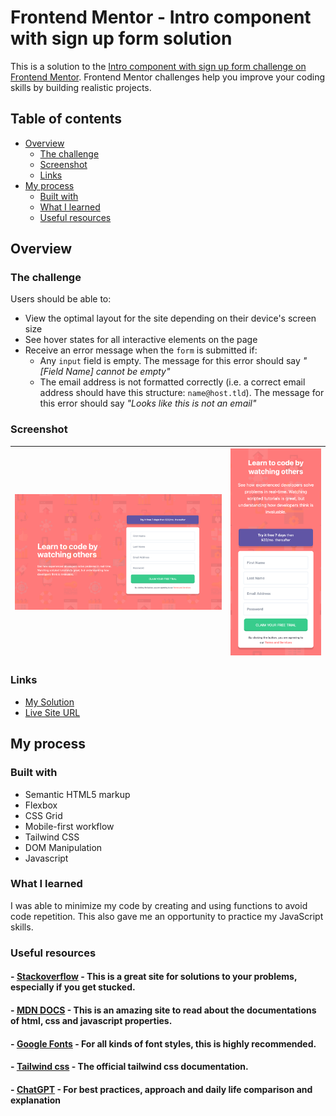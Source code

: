 # Frontend Mentor - Intro component with sign up form solution

This is a solution to the [Intro component with sign up form challenge on Frontend Mentor](https://www.frontendmentor.io/challenges/intro-component-with-signup-form-5cf91bd49edda32581d28fd1). Frontend Mentor challenges help you improve your coding skills by building realistic projects.

## Table of contents

- [Overview](#overview)
  - [The challenge](#the-challenge)
  - [Screenshot](#screenshot)
  - [Links](#links)
- [My process](#my-process)
  - [Built with](#built-with)
  - [What I learned](#what-i-learned)
  - [Useful resources](#useful-resources)

## Overview

### The challenge

Users should be able to:

- View the optimal layout for the site depending on their device's screen size
- See hover states for all interactive elements on the page
- Receive an error message when the `form` is submitted if:
  - Any `input` field is empty. The message for this error should say _"[Field Name] cannot be empty"_
  - The email address is not formatted correctly (i.e. a correct email address should have this structure: `name@host.tld`). The message for this error should say _"Looks like this is not an email"_

### Screenshot

| ![Results Summary Component](images/desktop-screenshot.png) | ![Results Summary Component](images/mobile-screenshot.png) |
| ----------------------------------------------------------- | ---------------------------------------------------------- |

### Links

- [My Solution]()
- [Live Site URL](https://mike-dave.github.io/intro-component-with-signup-form/)

## My process

### Built with

- Semantic HTML5 markup
- Flexbox
- CSS Grid
- Mobile-first workflow
- Tailwind CSS
- DOM Manipulation
- Javascript

### What I learned

I was able to minimize my code by creating and using functions to avoid code repetition. This also gave me an opportunity to practice my JavaScript skills.

### Useful resources

#### - [Stackoverflow](https://stackoverflow.com/) - This is a great site for solutions to your problems, especially if you get stucked.

#### - [MDN DOCS](https://developer.mozilla.org/) - This is an amazing site to read about the documentations of html, css and javascript properties.

#### - [Google Fonts](https://fonts.google.com/) - For all kinds of font styles, this is highly recommended.

#### - [Tailwind css](https://tailwindcss.com/) - The official tailwind css documentation.

#### - [ChatGPT](https://chat.openai.com/) - For best practices, approach and daily life comparison and explanation
